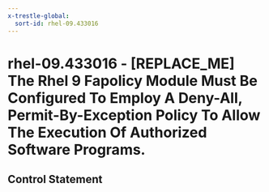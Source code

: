 ```yaml
---
x-trestle-global:
  sort-id: rhel-09.433016
---
```


# rhel-09.433016 - \[REPLACE_ME\] The Rhel 9 Fapolicy Module Must Be Configured To Employ A Deny-All, Permit-By-Exception Policy To Allow The Execution Of Authorized Software Programs.

## Control Statement

